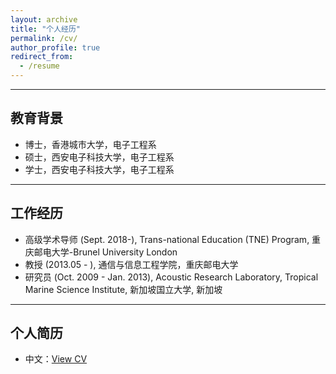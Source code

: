 ```yaml
---
layout: archive
title: "个人经历"
permalink: /cv/
author_profile: true
redirect_from:
  - /resume
---
```


---
## 教育背景 
- 博士，香港城市大学，电子工程系							       		
- 硕士，西安电子科技大学，电子工程系			        		
- 学士，西安电子科技大学，电子工程系

---
## 工作经历  
- 高级学术导师 (Sept. 2018-), Trans-national Education (TNE) Program, 重庆邮电大学-Brunel University London 
- 教授 (2013.05 - ), 通信与信息工程学院，重庆邮电大学
- 研究员 (Oct. 2009 - Jan. 2013), Acoustic Research Laboratory, Tropical Marine Science Institute, 新加坡国立大学, 新加坡

---
## 个人简历 
- 中文：[View CV](../files/resumech.pdf)



